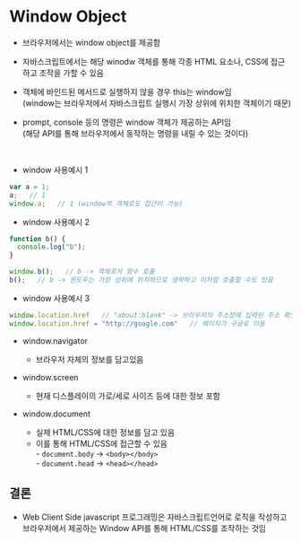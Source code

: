 # Window Object

- 브라우저에서는 window object를 제공함
- 자바스크립트에서는 해당 winodw 객체를 통해 각종 HTML 요소나, CSS에 접근하고 조작을 가할 수 있음

- 객체에 바인드된 메서드로 실행하지 않을 경우 this는 window임 
<br>(window는 브라우저에서 자바스크립트 실행시 가장 상위에 위치한 객체이기 때문)


- prompt, console 등의 명령은 window 객체가 제공하는 API임
<br>(해당 API를 통해 브라우저에서 동작하는 명령을 내릴 수 있는 것이다)


<br>

- window 사용예시 1
```js
var a = 1;
a;   // 1
window.a;   // 1 (window의 객체로도 접근이 가능)
```


- window 사용예시 2
```js
function b() {
  console.log("b");
}

window.b();   // b -> 객체로서 함수 호출
b();   // b -> 윈도우는 가장 상위에 위치하므로 생략하고 이처럼 호출할 수도 있음
```


- window 사용예시 3
```js
window.location.href   // "about:blank" -> 브라우저의 주소창에 입력된 주소 확인
window.location.href = "http://google.com"   // 페이지가 구글로 이동
```


- window.navigator
    - 브라우저 자체의 정보를 담고있음


- window.screen
    - 현재 디스플레이의 가로/세로 사이즈 등에 대한 정보 포함


- window.document
    - 실제 HTML/CSS에 대한 정보를 담고 있음
    - 이를 통해 HTML/CSS에 접근할 수 있음<br>
          - ```document.body``` -> ```<body></body>```<br>
          - ```document.head``` -> ```<head></head>```

## 결론

- Web Client Side javascript 프로그래밍은 자바스크립트언어로 로직을 작성하고 브라우저에서 제공하는
Window API를 통해 HTML/CSS를 조작하는 것임
